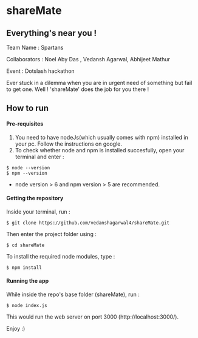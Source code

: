 # shareMate
## Everything's near you !

Team Name : Spartans

Collaborators : Noel Aby Das , Vedansh Agarwal, Abhijeet Mathur

Event : Dotslash hackathon

Ever stuck in a dilemma when you are in urgent need of something but fail to get one. Well ! 'shareMate' does the job for you there !

## How to run
#### Pre-requisites
1. You need to have nodeJs(which usually comes with npm) installed in your pc. Follow the instructions on google.
2. To check whether node and npm is installed succesfully, open your terminal and enter :
```
$ node --version
$ npm --version
```
- node version > 6 and npm version > 5 are recommended.
#### Getting the repository
Inside your terminal, run :
```
$ git clone https://github.com/vedanshagarwal4/shareMate.git
```

Then enter the project folder using :
```
$ cd shareMate
```
To install the required node modules, type :
```
$ npm install
```
#### Running the app
While inside the repo's base folder (shareMate), run :
```
$ node index.js
```
This would run the web server on port 3000 (http://localhost:3000/).

Enjoy :)
